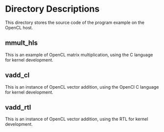 # Directory Descriptions



This directory stores the source code of the program example on the OpenCL host. 

## mmult_hls
This is an example of OpenCL matrix multiplication, using the C language for kernel development.
## vadd_cl 
This is an instance of OpenCL vector addition, using the OpenCl C language for kernel development.
## vadd_rtl 
This is an instance of OpenCL vector addition, using the RTL for kernel development.

